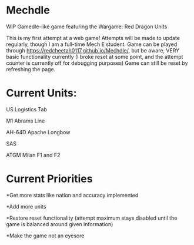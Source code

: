 # Mechdle
WIP Gamedle-like game featuring the Wargame: Red Dragon Units

This is my first attempt at a web game! Attempts will be made to update regularly, though I am a full-time Mech E student. Game can be played through https://redcheetah0117.github.io/Mechdle/, but be aware, VERY basic functionality currently (I broke reset at some point, and the attempt counter is currently off for debugging purposes) Game can still be reset by refreshing the page.

# Current Units:
US Logistics Tab

M1 Abrams Line

AH-64D Apache Longbow

SAS

ATGM Milan F1 and F2

# Current Priorities
*Get more stats like nation and accuracy implemented

*Add more units

*Restore reset functionality (attempt maximum stays disabled until the game is balanced around given information)

*Make the game not an eyesore
